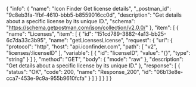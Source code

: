 {
  "info": {
    "name": "Icon Finder Get license details",
    "_postman_id": "9c8eb3fa-1fbf-4610-bbb5-b8559016cc0d",
    "description": "Get details about a specific license by its unique ID.",
    "schema": "https://schema.getpostman.com/json/collection/v2.0.0/"
  },
  "item": [
    {
      "name": "Licenses",
      "item": [
        {
          "id": "151cd789-3882-4a13-bb25-6c7da33c3b95",
          "name": "getLicensesLicense",
          "request": {
            "url": {
              "protocol": "http",
              "host": "api.iconfinder.com",
              "path": [
                "v2",
                "licenses/:licenseID"
              ],
              "variable": [
                {
                  "id": "licenseID",
                  "value": "{}",
                  "type": "string"
                }
              ]
            },
            "method": "GET",
            "body": {
              "mode": "raw"
            },
            "description": "Get details about a specific license by its unique ID."
          },
          "response": [
            {
              "status": "OK",
              "code": 200,
              "name": "Response_200",
              "id": "06b13e8e-cca7-453e-9c9a-955b9610fcfa"
            }
          ]
        }
      ]
    }
  ]
}
